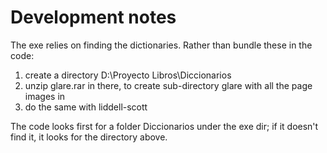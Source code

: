 ﻿Development notes
=================

The exe relies on finding the dictionaries.  Rather than bundle these in the code:

1.  create a directory D:\Proyecto Libros\Diccionarios 
2.  unzip glare.rar in there, to create sub-directory glare with all the page images in
3.  do the same with liddell-scott

The code looks first for a folder Diccionarios under the exe dir; if it doesn't find it,
it looks for the directory above.
